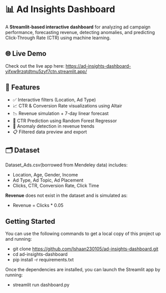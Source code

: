 # 📊 Ad Insights Dashboard
A **Streamlit-based interactive dashboard** for analyzing ad campaign performance, forecasting revenue, detecting anomalies, and predicting Click-Through Rate (CTR) using machine learning.

## 🌐 Live Demo

Check out the live app here: https://ad-insights-dashboard-yifxw9rzqtdtmu5zyf7ctn.streamlit.app/

## 🚀 Features

- ✅ Interactive filters (Location, Ad Type)
- 📈 CTR & Conversion Rate visualizations using Altair
- 📉 Revenue simulation + 7-day linear forecast
- 🧠 CTR Prediction using Random Forest Regressor
- 🚨 Anomaly detection in revenue trends
- 📋 Filtered data preview and export

## 🗂️ Dataset

Dataset_Ads.csv(borrowed from Mendeley data) includes:

- Location, Age, Gender, Income
- Ad Type, Ad Topic, Ad Placement
- Clicks, CTR, Conversion Rate, Click Time

**Revenue** does not exist in the dataset and is simulated as:
- Revenue = Clicks * 0.05

## Getting Started
You can use the following commands to get a local copy of this project up and running:
- git clone https://github.com/Ishaan230105/ad-insights-dashboard.git
- cd ad-insights-dashboard
- pip install -r requirements.txt

Once the dependencies are installed, you can launch the Streamlit app by running:
- streamlit run dashboard.py


